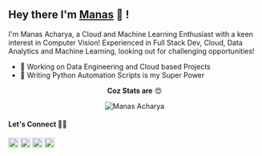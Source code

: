## Hey there I'm [Manas](http://manasacharya.ml) 👋 !

I'm Manas Acharya, a Cloud and Machine Learning Enthusiast with a keen interest in Computer Vision! Experienced in Full Stack Dev, Cloud, Data Analytics and Machine Learning, looking out for challenging opportunities!

- 🎯 Working on Data Engineering and Cloud based Projects
- 🐍 Writing Python Automation Scripts is my Super Power

<p align="center"><b>Coz Stats are</b> 😍</p>
<p align="center">
<img align="center" src="https://github-readme-stats.vercel.app/api?username=hod101s&theme=tokyonight&show_icons=true&count_private=true&include_all_commits=true" alt="Manas Acharya" />

#### Let's Connect 🤝🤘
<a href="mailto:manasacharya.101@gmail.com" target="_blank"><img src="https://cdn-icons-png.flaticon.com/512/893/893257.png" alt="manas-acharya" height="20" width="20" /></a>
<a href="https://hod101s.github.io/site/" target="_blank"><img src="https://cdn-icons-png.flaticon.com/512/975/975645.png" alt="manas-acharya" height="20" width="20" /></a>
<a href="https://github.com/HOD101s" target="_blank"><img src="https://cdn-icons-png.flaticon.com/512/270/270798.png" alt="hod101s" height="20" width="20" /></a>
<a href="https://www.linkedin.com/in/manas-acharya/" target="_blank"><img src="https://cdn-icons-png.flaticon.com/512/174/174857.png" alt="manas-acharya" height="20" width="20"/></a>
